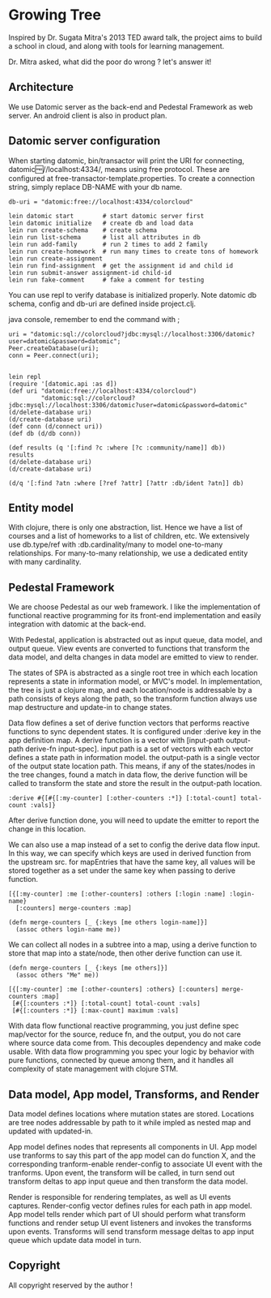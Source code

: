 # Growing Tree

Inspired by Dr. Sugata Mitra's 2013 TED award talk, the project aims to build a school in cloud, and along with tools for learning management. 

Dr. Mitra asked, what did the poor do wrong ? let's answer it!


## Architecture

We use Datomic server as the back-end and Pedestal Framework as web server. An android client is also in product plan.

## Datomic server configuration

When starting datomic, bin/transactor will print the URI for connecting,
datomic:free://localhost:4334/<DB-NAME>, means using free protocol. These are configured at free-transactor-template.properties.
To create a connection string, simply replace DB-NAME with your db name.

    db-uri = "datomic:free://localhost:4334/colorcloud"

    lein datomic start        # start datomic server first
    lein datomic initialize   # create db and load data
    lein run create-schema    # create schema
    lein run list-schema      # list all attributes in db
    lein run add-family       # run 2 times to add 2 family
    lein run create-homework  # run many times to create tons of homework
    lein run create-assignment
    lein run find-assignment  # get the assignment id and child id
    lein run submit-answer assignment-id child-id 
    lein run fake-comment     # fake a comment for testing

You can use repl to verify database is initialized properly. Note datomic db schema, config and db-uri are defined inside project.clj.

java console, remember to end the command with ;

    uri = "datomic:sql://colorcloud?jdbc:mysql://localhost:3306/datomic?user=datomic&password=datomic";
    Peer.createDatabase(uri);
    conn = Peer.connect(uri);


    lein repl
    (require '[datomic.api :as d])
    (def uri "datomic:free://localhost:4334/colorcloud")
             "datomic:sql://colorcloud?jdbc:mysql://localhost:3306/datomic?user=datomic&password=datomic"
    (d/delete-database uri)
    (d/create-database uri)
    (def conn (d/connect uri))
    (def db (d/db conn))

    (def results (q '[:find ?c :where [?c :community/name]] db))
    results
    (d/delete-database uri)
    (d/create-database uri)

    (d/q '[:find ?atn :where [?ref ?attr] [?attr :db/ident ?atn]] db)

## Entity model

With clojure, there is only one abstraction, list. Hence we have a list of courses and a list of homeworks to a list of children, etc. We extensively use db.type/ref with :db.cardinality/many to model one-to-many relationships. For many-to-many relationship, we use a dedicated entity with many cardinality.


## Pedestal Framework

We are choose Pedestal as our web framework. I like the implementation of functional reactive programming for its front-end implementation and easily integration with datomic at the back-end.

With Pedestal, application is abstracted out as input queue, data model, and output queue. View events are converted to functions that transform the data model, and delta changes in data model are emitted to view to render.

The states of SPA is abstracted as a single root tree in which each location represents a state in information model, or MVC's model. In implementation, the tree is just a clojure map, and each location/node is addressable by a path consists of keys along the path, so the transform function always use map destructure and update-in to change states.

Data flow defines a set of derive function vectors that performs reactive functions to sync dependent states. It is configured under :derive key in the app definition map.
A derive function is a vector with [input-path output-path derive-fn input-spec].
input path is a set of vectors with each vector defines a state path in information model. the output-path is a single vector of the output state location path.
This means, if any of the states/nodes in the tree changes, found a match in data flow, the derive function will be called to transform the state and store the result in the output-path location.

    :derive #{[#{[:my-counter] [:other-counters :*]} [:total-count] total-count :vals]}

After derive function done, you will need to update the emitter to report the change in this location.

We can also use a map instead of a set to config the derive data flow input. In this way, we can specify which keys are used in derived function from the upstream src.
for mapEntries that have the same key, all values will be stored together as a set under the same key when passing to derive function.

    [{[:my-counter] :me [:other-counters] :others [:login :name] :login-name} 
      [:counters] merge-counters :map]

    (defn merge-counters [_ {:keys [me others login-name]}]
      (assoc others login-name me))

We can collect all nodes in a subtree into a map, using a derive function to store that map into a state/node, then other derive function can use it.
  
    (defn merge-counters [_ {:keys [me others]}]
      (assoc others "Me" me))

    [{[:my-counter] :me [:other-counters] :others} [:counters] merge-counters :map]
     [#{[:counters :*]} [:total-count] total-count :vals]
     [#{[:counters :*]} [:max-count] maximum :vals]

With data flow functional reactive programming, you just define spec map/vector for the source, reduce fn, and the output, you do not care where source data come from. This decouples dependency and make code usable. With data flow programming you spec your logic by behavior with pure functions, connected by queue among them, and it handles all complexity of state management with clojure STM.

## Data model, App model, Transforms, and Render

Data model defines locations where mutation states are stored. Locations are tree nodes addressable by path to it while impled as nested map and updated with updated-in.

App model defines nodes that represents all components in UI. App model use tranforms to say this part of the app model can do function X, and the corresponding tranform-enable render-config to associate UI event with the tranforms. Upon event, the transform will be called, in turn send out transform deltas to app input queue and then transform the data model.


Render is responsible for rendering templates, as well as UI events captures. Render-config vector defines rules for each path in app model. App model tells render which part of UI should perform what transform functions and render setup UI event listeners and invokes the transforms upon events. Transforms will send transform message deltas to app input queue which update data model in turn.


## Copyright

All copyright reserved by the author !